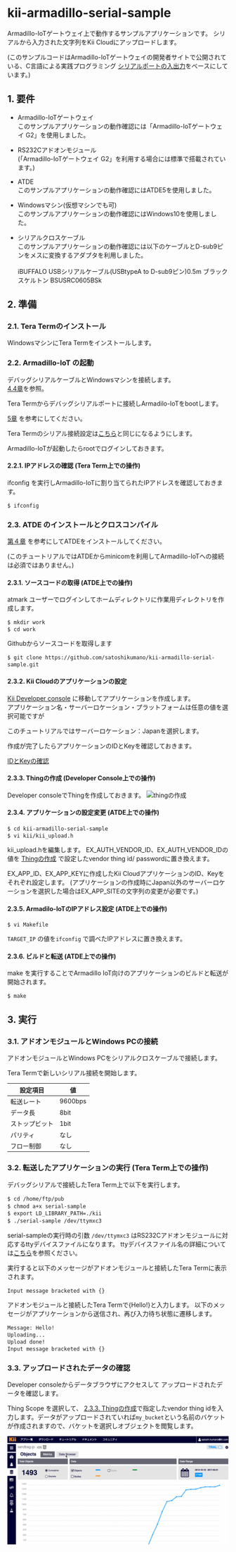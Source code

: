 # kii-armadillo-serial-sample

Armadillo-IoTゲートウェイ上で動作するサンプルアプリケーションです。
シリアルから入力された文字列をKii Cloudにアップロードします。

(このサンプルコードはArmadillo-IoTゲートウェイの開発者サイトで公開されている、C言語による実践プログラミング [シリアルポートの入出力](http://manual.atmark-techno.com/armadillo-guide/armadillo-guide-2_ja-2.1.0/ch06.html#sec_using_serial_port)をベースにしています。)

## 1. 要件
- Armadillo-IoTゲートウェイ<br>
このサンプルアプリケーションの動作確認には「Armadillo-IoTゲートウェイ G2」を使用しました。

- RS232Cアドオンモジュール<br>
(「Armadillo-IoTゲートウェイ G2」を利用する場合には標準で搭載されています。)

- ATDE<br>
このサンプルアプリケーションの動作確認にはATDE5を使用しました。

- Windowsマシン(仮想マシンでも可)<br>
このサンプルアプリケーションの動作確認にはWindows10を使用しました。

- シリアルクロスケーブル<br>
このサンプルアプリケーションの動作確認には以下のケーブルとD-sub9ピンをメスに変換するアダプタを利用しました。<br><br>
iBUFFALO USBシリアルケーブル(USBtypeA to D-sub9ピン)0.5m ブラックスケルトン BSUSRC0605BSk

## 2. 準備

### 2.1. Tera Termのインストール
WindowsマシンにTera Termをインストールします。

### 2.2. Armadillo-IoT の起動

デバッグシリアルケーブルとWindowsマシンを接続します。<br>
[4.4章](http://manual.atmark-techno.com/armadillo-iot/armadillo-iotg-std_product_manual_ja-2.8.0/ch04.html#sct.connect-method)を参照。


Tera Termからデバッグシリアルポートに接続しArmadilo-IoTをbootします。<br>

[5章](http://manual.atmark-techno.com/armadillo-iot/armadillo-iotg-std_product_manual_ja-2.8.0/ch05.html)
を参考にしてください。


Tera Termのシリアル接続設定は[こちら](http://manual.atmark-techno.com/armadillo-iot/armadillo-iotg-std_product_manual_ja-2.8.0/ch04.html#table.setup-minicom-on-atde.settings)と同じになるようにします。

Armadillo-IoTが起動したらrootでログインしておきます。

#### 2.2.1. IPアドレスの確認 (Tera Term上での操作)

ifconfig を実行しArmadillo-IoTに割り当てられたIPアドレスを確認しておきます。
```shell
$ ifconfig
```

### 2.3. ATDE のインストールとクロスコンパイル

[第４章](http://manual.atmark-techno.com/armadillo-iot/armadillo-iotg-std_product_manual_ja-2.8.0/ch04.html)
を参考にしてATDEをインストールしてください。

(このチュートリアルではATDEからminicomを利用してArmadillo-IoTへの接続は必須ではありません。)

#### 2.3.1. ソースコードの取得 (ATDE上での操作)

atmark ユーザーでログインしてホームディレクトリに作業用ディレクトリを作成します。


```shell
$ mkdir work
$ cd work
```

Githubからソースコードを取得します

```shell
$ git clone https://github.com/satoshikumano/kii-armadillo-serial-sample.git
```

#### 2.3.2. Kii Cloudのアプリケーションの設定

[Kii Developer console](https://developer.kii.com/v2/apps) に移動してアプリケーションを作成します。<br>
アプリケーション名・サーバーロケーション・プラットフォームは任意の値を選択可能ですが<br>

このチュートリアルではサーバーロケーション：Japanを選択します。<br>

作成が完了したらアプリケーションのIDとKeyを確認しておきます。<br>

[IDとKeyの確認](http://docs.kii.com/ja/guides/devportal/application_console/#アプリの設定)

#### 2.3.3. Thingの作成 (Developer Console上での操作)

Developer consoleでThingを作成しておきます。
![thingの作成](https://www.evernote.com/l/AFLQ74UgqVxNJoc8WN4QZom5gd6RQpix4-cB/image.png)


#### 2.3.4. アプリケーションの設定変更 (ATDE上での操作)

```shell
$ cd kii-armadillo-serial-sample
$ vi kii/kii_upload.h
```

kii_upload.hを編集します。
EX_AUTH_VENDOR_ID、EX_AUTH_VENDOR_IDの値を [Thingの作成](#233-thingの作成-developer-console上での操作) で設定したvendor thing id/ passwordに置き換えます。<br>

EX_APP_ID、EX_APP_KEYに作成したKii CloudアプリケーションのID、Keyをそれぞれ設定します。
(アプリケーションの作成時にJapan以外のサーバーロケーションを選択した場合はEX_APP_SITEの文字列の変更が必要です。)

#### 2.3.5. Armadilo-IoTのIPアドレス設定 (ATDE上での操作)

```shell
$ vi Makefile
```

`TARGET_IP` の値を`ifconfig` で調べたIPアドレスに置き換えます。

#### 2.3.6. ビルドと転送 (ATDE上での操作)
make を実行することでArmadillo IoT向けのアプリケーションのビルドと転送が開始されます。

```shell
$ make 
```

## 3. 実行

### 3.1. アドオンモジュールとWindows PCの接続

アドオンモジュールとWindows PCをシリアルクロスケーブルで接続します。

Tera Termで新しいシリアル接続を開始します。

設定項目|値
--- | ---
転送レート|9600bps
データ長|8bit
ストップビット|1bit
パリティ	|なし
フロー制御|なし


### 3.2. 転送したアプリケーションの実行 (Tera Term上での操作)

デバッグシリアルで接続したTera Term上で以下を実行します。

```sh
$ cd /home/ftp/pub
$ chmod a+x serial-sample
$ export LD_LIBRARY_PATH=./kii
$ ./serial-sample /dev/ttymxc3
```

serial-sampleの実行時の引数 `/dev/ttymxc3` はRS232Cアドオンモジュールに対応するttyデバイスファイルになります。
ttyデバイスファイル名の詳細については[こちら](http://armadillo.atmark-techno.com/howto/iotg-use-rs00)を参照ください。

実行すると以下のメッセージがアドオンモジュールと接続したTera Termに表示されます。
```
Input message bracketed with {}
```

アドオンモジュールと接続したTera Termで{Hello!}と入力します。
以下のメッセージがアプリケーションから送信され、再び入力待ち状態に遷移します。

```
Message: Hello!
Uploading...
Upload done!
Input message bracketed with {}
```

### 3.3. アップロードされたデータの確認

Developer consoleからデータブラウザにアクセスして
アップロードされたデータを確認します。

Thing Scope を選択して、
[2.3.3. Thingの作成](#233-thingの作成-developer-console上での操作)で指定したvendor thing idを入力します。データがアップロードされていれば`my_bucket`という名前のバケットが作成されますので、バケットを選択しオブジェクトを閲覧します。


![操作方法](image/data-browser.gif)

